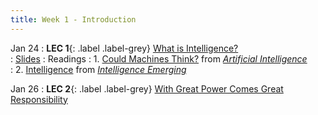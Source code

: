 ```yaml
---
title: Week 1 - Introduction
---
```


Jan 24
: **LEC 1**{: .label .label-grey} [What is Intelligence?](#)  
    : [Slides](#)
: Readings
: 1. [Could Machines Think?](https://canvas.harvard.edu/files/14184273/download?download_frd=1) from [_Artificial Intelligence_](https://us.macmillan.com/books/9780374715236/artificialintelligence) \
: 2. [Intelligence](https://canvas.harvard.edu/files/14184275/download?download_frd=1) from [_Intelligence Emerging_](https://mitpress.mit.edu/books/intelligence-emerging) 

Jan 26
: **LEC 2**{: .label .label-grey} [With Great Power Comes Great Responsibility](#)
